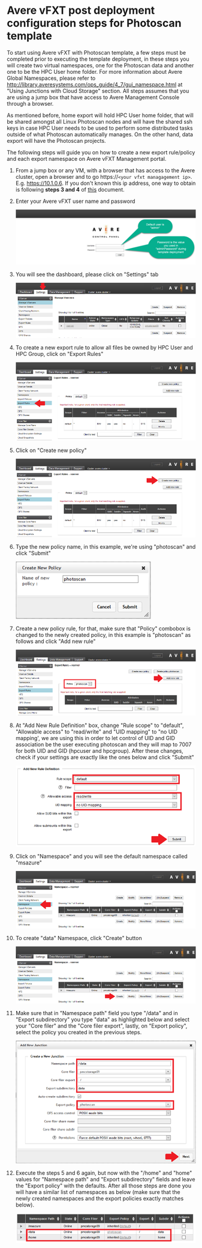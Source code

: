 # Avere vFXT post deployment configuration steps for Photoscan template

To start using Avere vFXT with Photoscan template, a few steps must be completed prior to executing the template deployment, in these steps you will create two virtual namespaces, one for the Photoscan data and another one to be the HPC User home folder. For more information about Avere Global Namespaces, please refer to http://library.averesystems.com/ops_guide/4_7/gui_namespace.html at "Using Junctions with Cloud Storage" section. All steps assumes that you are using a jump box that have access to Avere Management Console through a browser.
 
As mentioned before, home export will hold HPC User home folder, that will be shared amongst all Linux Photoscan nodes and will have the shared ssh keys in case HPC User needs to be used to perform some distributed tasks outside of what Photoscan automatically manages. On the other hand, data export will have the Photoscan projects.
 
The following steps will guide you on how to create a new export rule/policy and each export namespace on Avere vFXT Management portal.
 
1. From a jump box or any VM, with a browser that has access to the Avere cluster, open a browser and to go https://`<your vfxt managagement ip>`. E.g. https://10.1.0.6. If you don't known this ip address, one way to obtain is following **steps 3 and 4** of [this](./docs/EstablishingSslVpn.md) document.
1. Enter your Avere vFXT user name and password

    ![image](./media/avere-steps-1.png)

1. You will see the dashboard, please click on "Settings" tab

    ![image](./media/avere-steps-2.png)

1. To create a new export rule to allow all files be owned by HPC User and HPC Group, click on "Export Rules"

    ![image](./media/avere-steps-3.png)

1. Click on "Create new policy"

    ![image](./media/avere-steps-4.png)

1. Type the new policy name, in this example, we're using "photoscan" and click "Submit"

    ![image](./media/avere-steps-5.png)  

1. Create a new policy rule, for that, make sure that "Policy" combobox is changed to the newly created policy, in this example is "photoscan" as follows and click "Add new rule"

    ![image](./media/avere-steps-6.png)

1. At "Add New Rule Definition" box, change "Rule scope" to "default", "Allowable access" to "read/write" and "UID mapping" to "no UID mapping', we are using this in order to let control of UID and GID association be the user executing photoscan and they will map to 7007 for both UID and GID (hpcuser and hpcgroup). After these changes, check if your settings are exactly like the ones below and click "Submit"

    ![image](./media/avere-steps-7.png)

1. Click on "Namespace" and you will see the default namespace called "msazure"

    ![image](./media/avere-steps-8.png)

1. To create "data" Namespace, click "Create" button

    ![image](./media/avere-steps-9.png)

1. Make sure that in "Namespace path" field you type "/data" and  in "Export subdirectory" you type "data" as highlighted below and select your "Core filer" and the "Core filer export", lastly, on "Export policy", select the policy you created in the previous steps.

    ![image](./media/avere-steps-10.png)

1. Execute the steps 5 and 6 again, but now with the "/home" and "home" values for "Namespace path" and "Export subdirectory" fields and leave the "Export policy" with the defaults. After all those steps are done you will have a similar list of namespaces as below (make sure that the newly created namespaces and the export policies exactly matches below).

    ![image](./media/avere-steps-11.png)
